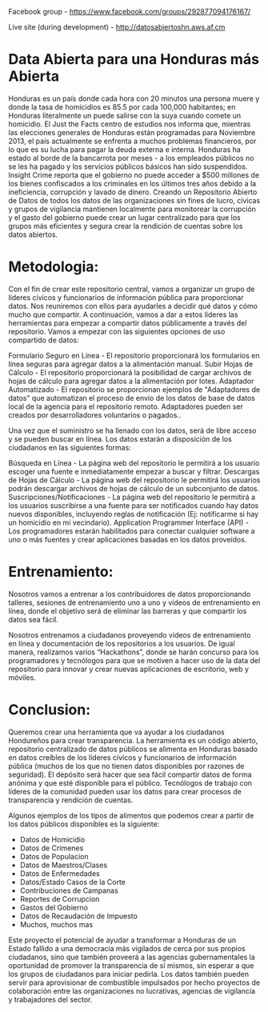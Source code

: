 Facebook group - https://www.facebook.com/groups/292877094176167/

Live site (during development) - http://datosabiertoshn.aws.af.cm

Data Abierta para una Honduras más Abierta
=========
Honduras es un país donde cada hora con 20 minutos una persona muere y donde la tasa de homicidios es 85.5 por cada 100,000 habitantes; en Honduras literalmente un puede salirse con la suya cuando comete un homicidio. El Just the Facts centro de estudios nos informa que, mientras las elecciones generales de Honduras están programadas para Noviembre 2013, el país actualmente se enfrenta a muchos problemas financieros, por lo que es su lucha para pagar la deuda externa e interna. Honduras ha estado al borde de la bancarrota por meses - a los empleados públicos no se les ha pagado y los servicios públicos básicos han sido suspendidos. Insight Crime reporta que el gobierno no puede acceder a $500 millones de los bienes confiscados a los criminales en los últimos tres años debido a la ineficiencia, corrupción y lavado de dinero. Creando un Repositorio Abierto de Datos de todos los datos de las organizaciones sin fines de lucro, cívicas y grupos de vigilancia mantienen localmente para monitorear la corrupción y el gasto del gobierno puede crear un lugar centralizado para que los grupos más eficientes y segura crear la rendición de cuentas sobre los datos abiertos.

Metodologia:
============
Con el fin de crear este repositorio central, vamos a organizar un grupo de líderes cívicos y funcionarios de información pública para proporcionar datos. Nos reuniremos con ellos para ayudarles a decidir qué datos y cómo mucho que compartir. A continuación, vamos a dar a estos líderes las herramientas para empezar a compartir datos públicamente a través del repositorio. Vamos a empezar con las siguientes opciones de uso compartido de datos:

Formulario Seguro en Línea - El repositorio proporcionará los formularios en línea seguras para agregar datos a la alimentación manual.
Subir Hojas de Cálculo - El repositorio proporcionará la posibilidad de cargar archivos de hojas de cálculo para agregar datos a la alimentación por lotes.
Adaptador Automatizado  - El repositorio se proporcionan ejemplos de "Adaptadores de datos" que automatizan el proceso de envío de los datos de base de datos local de la agencia para el repositorio remoto. Adaptadores pueden ser creados por desarrolladores voluntarios o pagados..

Una vez que el suministro se ha llenado con los datos, será de libre acceso y se pueden buscar en línea. Los datos estarán a disposición de los ciudadanos en las siguientes formas:

Búsqueda en Línea - La página web del repositorio le permitirá a los usuario escoger una fuente e inmediatamente empezar a buscar y filtrar.
Descargas de Hojas de Cálculo - La página web del repositorio le permitirá los usuarios podrán descargar archivos de hojas de cálculo de un subconjunto de datos. 
Suscripciones/Notificaciones - La página web del repositorio le permitirá a los usuarios suscribirse a una fuente para ser notificados cuando hay datos nuevos disponibles, incluyendo reglas de notificación (Ej: notificarme si hay un homicidio en mi vecindario).
Application Programmer Interface (API) - Los programadores estarán habilitados para conectar cualquier software a uno o más fuentes y crear aplicaciones basadas en los datos proveídos.

Entrenamiento:
==============
Nosotros vamos a entrenar a los contribuidores de datos proporcionando talleres, sesiones de entrenamiento uno a uno y videos de entrenamiento en línea, donde el objetivo será de eliminar las barreras y que compartir los datos sea fácil.

Nosotros entrenamos a ciudadanos proveyendo videos de entrenamiento en línea y documentación de los repositorios a los usuarios. De igual manera, realizamos varios “Hackathons”, donde se harán concurso para los programadores y tecnólogos para que se motiven a hacer uso de la data del repositorio para innovar y crear nuevas aplicaciones de escritorio, web y móviles.

Conclusion:
===========
Queremos crear una herramienta que va ayudar a los ciudadanos Hondureños para crear transparencia. La herramienta es un código abierto, repositorio centralizado de datos públicos se alimenta en Honduras basado en datos creíbles de los líderes cívicos y funcionarios de información pública (muchos de los que no tienen datos disponibles por razones de seguridad). El depósito será hacer que sea fácil compartir datos de forma anónima y que esté disponible para el público. Tecnólogos de trabajo con líderes de la comunidad pueden usar los datos para crear procesos de transparencia y rendición de cuentas.

Algunos ejemplos de los tipos de alimentos que podemos crear a partir de los datos públicos disponibles es la siguiente:

* Datos de Homicidio
* Datos de Crimenes
* Datos de Populacion
* Datos de Maestros/Clases
* Datos de Enfermedades
* Datos/Estado Casos de la Corte
* Contribuciones de Campanas
* Reportes de Corrupcion
* Gastos del Gobierno
* Datos de Recaudación de Impuesto
* Muchos, muchos mas

Este proyecto el potencial de ayudar a transformar a Honduras de un Estado fallido a una democracia más vigilados de cerca por sus propios ciudadanos, sino que también proveerá a las agencias gubernamentales la oportunidad de promover la transparencia de sí mismos, sin esperar a que los grupos de ciudadanos para iniciar pedirla. Los datos también pueden servir para aprovisionar de combustible impulsados ​​por hecho proyectos de colaboración entre las organizaciones no lucrativas, agencias de vigilancia y trabajadores del sector.

